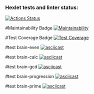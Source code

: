### Hexlet tests and linter status:
[![Actions Status](https://github.com/GalinaBagram1987/frontend-project-44/actions/workflows/hexlet-check.yml/badge.svg)](https://github.com/GalinaBagram1987/frontend-project-44/actions)

#Maintainability Badge
[![Maintainability](https://api.codeclimate.com/v1/badges/3e9937507a4ee3fa03b0/maintainability)](https://codeclimate.com/github/GalinaBagram1987/frontend-project-44/maintainability)

#Test Coverage Badge
[![Test Coverage](https://api.codeclimate.com/v1/badges/3e9937507a4ee3fa03b0/test_coverage)](https://codeclimate.com/github/GalinaBagram1987/frontend-project-44/test_coverage)

#test brain-even 
[![asciicast](https://asciinema.org/a/HZl9Y4qXRWPTYVijE9R2cxkYy.svg)](https://asciinema.org/a/HZl9Y4qXRWPTYVijE9R2cxkYy)

#test brain-calc
[![asciicast](https://asciinema.org/a/ghfDC2MdXHbhtody4mrdy8zxg.svg)](https://asciinema.org/a/ghfDC2MdXHbhtody4mrdy8zxg)

#test brain-gcd
[![asciicast](https://asciinema.org/a/07nJ9WW3jXJ4NyMuNY4Wh1r2v.svg)](https://asciinema.org/a/07nJ9WW3jXJ4NyMuNY4Wh1r2v)

#test brain-progression
[![asciicast](https://asciinema.org/a/APwlka1BGsTuBsROOnx7wVaCR.svg)](https://asciinema.org/a/APwlka1BGsTuBsROOnx7wVaCR)

#test brain-prime
[![asciicast](https://asciinema.org/a/GIqa78CFu9MCc0Nf0eW07WoWX.svg)](https://asciinema.org/a/GIqa78CFu9MCc0Nf0eW07WoWX)

